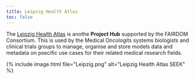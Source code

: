 ```yaml
---
title: Leipzig Health Atlas
toc: false
---
```




The [Leipzig Health Atlas](https://www.health-atlas.de) is anothe **Project Hub** supported by the FAIRDOM Consortium. This is used by the Medical Oncologits systems biologists and clinical trials groups to manage, organise and store models data and metadata on psecific use cases for their related medical research fields.


{% include image.html file="Leipzig.png" alt="Leipzig Health Atlas SEEK" %}
